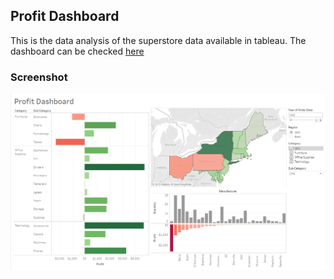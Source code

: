 ## Profit Dashboard
This is the data analysis of the superstore data available in tableau. The dashboard can be checked [here](https://public.tableau.com/profile/prateek3667#!/vizhome/ProfitDashboard_15676832725540/ProfitDashboard)

### Screenshot
![screen](https://github.com/prateekkr94/Exploratory-Data-Analysis/blob/master/Profit%20Dashboard%20%7C%20Tableau/Snap.PNG)
